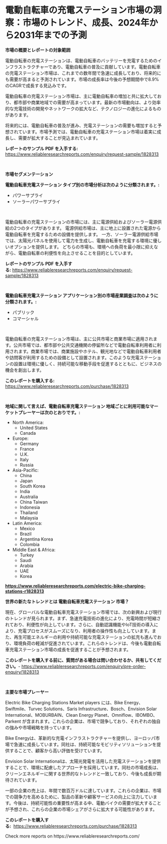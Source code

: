 <p><h1>電動自転車の充電ステーション市場の洞察：市場のトレンド、成長、2024年から2031年までの予測</h1></p><p><strong>市場の概要とレポートの対象範囲</strong></p>
<p><p>電動自転車の充電ステーションは、電動自転車のバッテリーを充電するためのインフラストラクチャーであり、電動自転車の普及に貢献しています。電動自転車の充電ステーション市場は、これまでの数年間で急速に成長しており、将来的にも需要が高まると予測されています。市場の成長率は今後の予想期間中で8.9%のCAGRで成長する見込みです。</p><p>電動自転車の充電ステーション市場は、主に電動自転車の増加と共に拡大しており、都市部や商業地域での需要が高まっています。最新の市場動向は、より効率的な充電技術の開発やネットワークの拡大など、テクノロジーの進化によるものがあります。</p><p>将来的には、電動自転車の普及が進み、充電ステーションの需要も増加すると予想されています。市場予測では、電動自転車の充電ステーション市場は着実に成長し、需要が拡大することが見込まれています。</p></p>
<p><strong>レポートのサンプル PDF を入手する:</strong> <a href="https://www.reliableresearchreports.com/enquiry/request-sample/1828313">https://www.reliableresearchreports.com/enquiry/request-sample/1828313</a></p>
<p>&nbsp;</p>
<p><strong>市場セグメンテーション</strong></p>
<p><strong>電動自転車充電ステーション タイプ別の市場分析は次のように分類されます。:</strong></p>
<p><ul><li>パワーサプライ</li><li>ソーラーパワーサプライ</li></ul></p>
<p>&nbsp;</p>
<p><p>電動自転車の充電ステーションの市場には、主に電源供給およびソーラー電源供給の2つのタイプがあります。 電源供給市場は、主に地上に設置された電源から電動自転車を充電するための設備を提供します。 一方、ソーラー電源供給市場では、太陽光パネルを使用して電力を生成し、電動自転車を充電する環境に優しいオプションを提供します。 どちらの市場も、環境への負荷を最小限に抑えながら、電動自転車の利便性を向上させることを目的としています。</p></p>
<p><strong>レポートのサンプル PDF を入手する:</strong>&nbsp;<a href="https://www.reliableresearchreports.com/enquiry/request-sample/1828313">https://www.reliableresearchreports.com/enquiry/request-sample/1828313</a></p>
<p>&nbsp;</p>
<p><strong> 電動自転車充電ステーション アプリケーション別の市場産業調査は次のように分類されます。:</strong></p>
<p><ul><li>パブリック</li><li>コマーシャル</li></ul></p>
<p>&nbsp;</p>
<p><p>電動自転車の充電ステーション市場は、主に公共市場と商業市場に適用されます。公共市場では、都市部や公共交通機関の停留所などで電動自転車利用者に利用されます。商業市場では、商業施設やホテル、観光地などで電動自転車利用者や訪問客が利用するための設備として設置されます。このような充電ステーションの設置は環境に優しく、持続可能な移動手段を促進するとともに、ビジネスの機会を創出します。</p></p>
<p><strong>このレポートを購入する:</strong>&nbsp; <a href="https://www.reliableresearchreports.com/purchase/1828313">https://www.reliableresearchreports.com/purchase/1828313</a></p>
<p>&nbsp;</p>
<p><strong>地域に関して言えば、電動自転車充電ステーション 地域ごとに利用可能なマーケットプレーヤーは次のとおりです。:</strong></p>
<p><ul>
    <li>
        North America:
        <ul>
            <li>United States</li>
            <li>Canada</li>
        </ul>
    </li>
    <li>
        Europe:
        <ul>
            <li>Germany</li>
            <li>France</li>
            <li>U.K.</li>
            <li>Italy</li>
            <li>Russia</li>
        </ul>
    </li>
    <li>
        Asia-Pacific:
        <ul>
            <li>China</li>
            <li>Japan</li>
            <li>South Korea</li>
            <li>India</li>
            <li>Australia</li>
            <li>China Taiwan</li>
            <li>Indonesia</li>
            <li>Thailand</li>
            <li>Malaysia</li>
        </ul>
    </li>
    <li>
        Latin America:
        <ul>
            <li>Mexico</li>
            <li>Brazil</li>
            <li>Argentina Korea</li>
            <li>Colombia</li>
        </ul>
    </li>
    <li>
        Middle East & Africa:
        <ul>
            <li>Turkey</li>
            <li>Saudi</li>
            <li>Arabia</li>
            <li>UAE</li>
            <li>Korea</li>
        </ul>
    </li>
    </ul></p>
<p><strong><a href="https://www.reliableresearchreports.com/electric-bike-charging-stations-r1828313">https://www.reliableresearchreports.com/electric-bike-charging-stations-r1828313</a></strong>&nbsp;</p>
<p><strong>世界の新たなトレンドとは 電動自転車充電ステーション 市場？</strong></p>
<p><p>現在、グローバルな電動自転車充電ステーション市場では、次の新興および現行のトレンドが見られます。まず、急速充電技術の進化により、充電時間が短縮されており、利便性が向上しています。さらに、自動認識機能やIoT技術の導入により、充電プロセスがスムーズになり、利用者の操作性も向上しています。また、再生可能エネルギーの利用や持続可能な充電ステーションの拡充も進んでおり、環境負荷の軽減が促進されています。これらのトレンドは、今後も電動自転車充電ステーション市場の成長を促進することが予想されます。</p></p>
<p><strong>このレポートを購入する前に、質問がある場合は問い合わせるか、共有してください。</strong>- <a href="https://www.reliableresearchreports.com/enquiry/pre-order-enquiry/1828313">https://www.reliableresearchreports.com/enquiry/pre-order-enquiry/1828313</a></p>
<p>&nbsp;</p>
<p><strong>主要な市場プレーヤー</strong></p>
<p><p>Electric Bike Charging Stations Market players には、Bike Energy、Swiftmile、Turvec Solutions、Saris Infrastructure、Bosch、Envision Solar International、MOBURBAIN、Clean Energy Planet、Omniflow、IBOMBO、Parkent が含まれます。これらの企業は、市場で競争しており、それぞれの独自の強みや市場戦略を持っています。</p><p>Bike Energyは、革新的な充電インフラストラクチャーを提供し、ヨーロッパ市場で急速に成長しています。同社は、持続可能なモビリティソリューションを提供することで、顧客から高い評価を受けています。</p><p>Envision Solar Internationalは、太陽光発電を活用した充電ステーションを提供することで、環境に配慮したアプローチを採用しています。同社の市場成長は、クリーンエネルギーに関する世界的なトレンドと一致しており、今後も成長が期待されています。</p><p>一部の企業の売上は、年間で数百万ドルに達しています。これらの企業は、市場での競争力を高めるために、製品の革新や顧客サービスの向上に注力しています。今後は、持続可能性の重要性が高まる中、電動バイクの需要が拡大することが予想され、これらの企業の市場シェアがさらに拡大する可能性があります。</p></p>
<p><strong>このレポートを購入する:</strong>&nbsp;&nbsp;<a href="https://www.reliableresearchreports.com/purchase/1828313">https://www.reliableresearchreports.com/purchase/1828313</a></p>
<p>Check more reports on https://www.reliableresearchreports.com/</p>